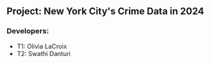 ## Project: New York City's Crime Data in 2024
### Developers: 
- T1: Olivia LaCroix
- T2: Swathi Danturi
